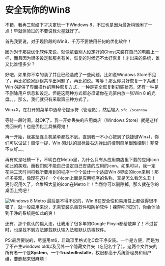 # 安全玩你的Win8

不错，我再三就结下才决定玩一下Windows 8，不过也是因为最近稍微闲了一点！早就体验过的不要说我火星就好了。

首先我要说，对于现阶段的Win8，千万不要使用任何的优化软件！

因为对于那些优化软件来说，就像拿着别人设定好的Ghost来装在自己的电脑上一样，而且因为很多设定和服务有关，恢复的时候还不太好恢复！才出来的系统，谁又比谁懂多少？
<!--more-->

好吧，如果你不幸的装了并且已经造成了一些问题，比如说Windows Store不见了，再比如说家庭组共享出问题了，再比如说。等等！那么你只好恢复一下系统！
Win
8提供了界面操作的两种恢复方式，一种是完全恢复到初装状态，还有一种是不删除用户信息和设定。但是这两种方式都必须请你在光驱内放一张Win
8 的光盘。。。那么，我们就只有采取第三种方式了。

Win+X，在打开的菜单中选命令提示符（管理员），然后输入 `sfc /scannow`

等待一段时间，就OK了。我一开始丢失的应用商店（Windows Store）就是这样找回来的！也是优化工具搞得鬼！

再一开始，我甚至连关机菜单都找不到。直到我一不小心按到了快捷键Win+I，你们可以试试！顺便一提，Win 8默认的鼠标最右边弹出的控制菜单很难控制！非常不友好。。。

再有就是吐槽一下，不明白在Metro里，为什么只有从应用商店里下载的应用icon如此的美观，而我们就不能自己设定自己安装的应用的icon。如果可以，我一定花两三天时间将我所要用到的程序一个个设计一个适应Win 8界面的icon来用！那样多美观，像现在这样一个小icon上面是应用程序的名称，真是怎么看怎么丑！更何况用久了，会堆积大量的icon在Metro上！当然你可以删除掉，那么就在你的桌面上找吧！

![Windows 8 Metro][] 最后是不得不说的，Win 8在安全性和易用性上都做得很不错了，就一般应用来说，无需安装杀毒软件和防护软件！裸奔吧同志们，你会体验到干净的系统是如此的爽！

还有，那个默认的输入法，让我用了很多年的Google Pinyin都给放弃了！不过暂时，也是找不到方法卸载默认输入法和默认防毒软件。

PS:最后要说的，尽量用nt6，启动项里格式化C盘干净安装。一个是方便，而是为了不产生windows.old以及另外一个隐藏文件夹（忘记名字了）。这两个文件夹的所有者一个是**System**，一个**TrustedInstalle**，权限都高于系统管理员和用户组，要删起来很麻烦！

  [Windows 8 Metro]: http://farm8.staticflickr.com/7207/6875061834_c1113d3489_z.jpg